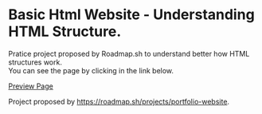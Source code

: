 # Basic Html Website - Understanding HTML Structure.
Pratice project proposed by Roadmap.sh to understand better how HTML structures work.<br>
You can see the page by clicking in the link below.

<a href="https://alexgmblt.github.io/BasicHtmlWebsite_RoadmapSh_Alexandre/index.html">Preview Page</a>

Project proposed by https://roadmap.sh/projects/portfolio-website.

